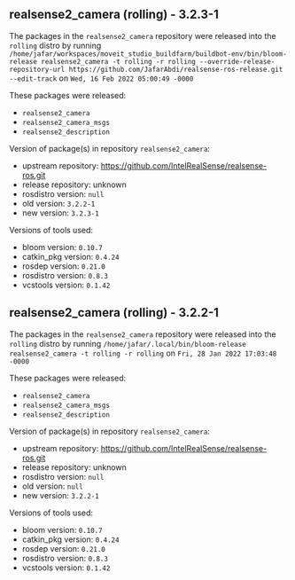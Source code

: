 ## realsense2_camera (rolling) - 3.2.3-1

The packages in the `realsense2_camera` repository were released into the `rolling` distro by running `/home/jafar/workspaces/moveit_studio_buildfarm/buildbot-env/bin/bloom-release realsense2_camera -t rolling -r rolling --override-release-repository-url https://github.com/JafarAbdi/realsense-ros-release.git --edit-track` on `Wed, 16 Feb 2022 05:00:49 -0000`

These packages were released:
- `realsense2_camera`
- `realsense2_camera_msgs`
- `realsense2_description`

Version of package(s) in repository `realsense2_camera`:

- upstream repository: https://github.com/IntelRealSense/realsense-ros.git
- release repository: unknown
- rosdistro version: `null`
- old version: `3.2.2-1`
- new version: `3.2.3-1`

Versions of tools used:

- bloom version: `0.10.7`
- catkin_pkg version: `0.4.24`
- rosdep version: `0.21.0`
- rosdistro version: `0.8.3`
- vcstools version: `0.1.42`


## realsense2_camera (rolling) - 3.2.2-1

The packages in the `realsense2_camera` repository were released into the `rolling` distro by running `/home/jafar/.local/bin/bloom-release realsense2_camera -t rolling -r rolling` on `Fri, 28 Jan 2022 17:03:48 -0000`

These packages were released:
- `realsense2_camera`
- `realsense2_camera_msgs`
- `realsense2_description`

Version of package(s) in repository `realsense2_camera`:

- upstream repository: https://github.com/IntelRealSense/realsense-ros.git
- release repository: unknown
- rosdistro version: `null`
- old version: `null`
- new version: `3.2.2-1`

Versions of tools used:

- bloom version: `0.10.7`
- catkin_pkg version: `0.4.24`
- rosdep version: `0.21.0`
- rosdistro version: `0.8.3`
- vcstools version: `0.1.42`


